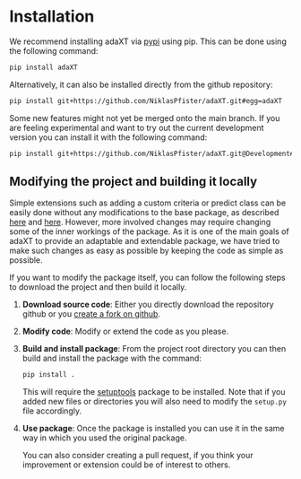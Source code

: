 # Installation

We recommend installing adaXT via [pypi](https://pypi.org/project/adaXT/) using
pip. This can be done using the following command:

```bash
pip install adaXT
```

Alternatively, it can also be installed directly from the github repository:

```bash
pip install git+https://github.com/NiklasPfister/adaXT.git#egg=adaXT
```

Some new features might not yet be merged onto the main branch. If you are
feeling experimental and want to try out the current development version you can
install it with the following command:

```bash
pip install git+https://github.com/NiklasPfister/adaXT.git@Development#egg=adaXT
```

## Modifying the project and building it locally

Simple extensions such as adding a custom criteria or predict class can be
easily done without any modifications to the base package, as described
[here](creatingCriteria.md) and
[here](creatingPredict.md). However, more involved changes may
require changing some of the inner workings of the package. As it is one of the
main goals of adaXT to provide an adaptable and extendable package, we have
tried to make such changes as easy as possible by keeping the code as simple as
possible.

If you want to modify the package itself, you can follow the following steps to
download the project and then build it locally.

1. **Download source code**: Either you directly download the repository github
   or you
   [create a fork on github](https://docs.github.com/en/pull-requests/collaborating-with-pull-requests/working-with-forks/fork-a-repo).
2. **Modify code**: Modify or extend the code as you please.
3. **Build and install package**: From the project root directory you can then
   build and install the package with the command:

   ```bash
   pip install .
   ```

   This will require the
   [setuptools](https://setuptools.pypa.io/en/latest/index.html) package to be
   installed. Note that if you added new files or directories you will also need
   to modify the `setup.py` file accordingly.
4. **Use package**: Once the package is installed you can use it in the same way
   in which you used the original package.

   You can also consider creating a pull request, if you think your improvement
   or extension could be of interest to others.
